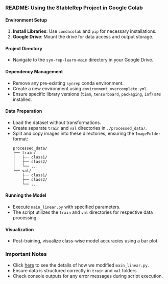 ### README: Using the StableRep Project in Google Colab

#### Environment Setup
1. **Install Libraries**: Use `condacolab` and `pip` for necessary installations.
2. **Google Drive**: Mount the drive for data access and output storage.

#### Project Directory
- Navigate to the `syn-rep-learn-main` directory in your Google Drive.

#### Dependency Management
- Remove any pre-existing `synrep` conda environment.
- Create a new environment using `environment_overcomplete.yml`.
- Ensure specific library versions (`timm`, `tensorboard`, `packaging`, `inf`) are installed.

#### Data Preparation
- Load the dataset without transformations.
- Create separate `train` and `val` directories in `./processed_data/`.
- Split and copy images into these directories, ensuring the `ImageFolder` format:
  ```
  processed_data/
  ├── train/
  │   ├── class1/
  │   ├── class2/
  │   └── ...
  └── val/
      ├── class1/
      ├── class2/
      └── ...
  ```

#### Running the Model
- Execute `main_linear.py` with specified parameters.
- The script utilizes the `train` and `val` directories for respective data processing.

#### Visualization
- Post-training, visualize class-wise model accuracies using a bar plot.

### Important Notes
- Click [here]((https://github.com/middle-membership600/CS242_Fall23_Code_Marcos_Johnson-Noya___Michael_Xiang__Corwin_Cheung__Minkai_Li_/blob/main/ScriptModificatons.md)) to see the details of how we modified `main_linear.py`.
- Ensure data is structured correctly in `train` and `val` folders.
- Check console outputs for any error messages during script execution.
